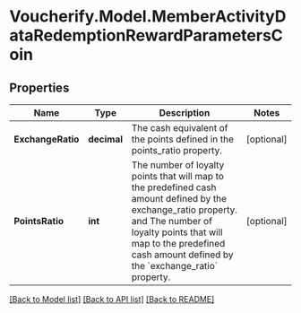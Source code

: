 # Voucherify.Model.MemberActivityDataRedemptionRewardParametersCoin

## Properties

Name | Type | Description | Notes
------------ | ------------- | ------------- | -------------
**ExchangeRatio** | **decimal** | The cash equivalent of the points defined in the points_ratio property. | [optional] 
**PointsRatio** | **int** | The number of loyalty points that will map to the predefined cash amount defined by the exchange_ratio property. and The number of loyalty points that will map to the predefined cash amount defined by the &#x60;exchange_ratio&#x60; property. | [optional] 

[[Back to Model list]](../../README.md#documentation-for-models) [[Back to API list]](../../README.md#documentation-for-api-endpoints) [[Back to README]](../../README.md)


